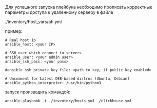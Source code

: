 Для успешного запуска плейбука необходимо прописать корректные параметры доступа к удаленному серверу в файле

./inventory/host_vars/ah.yml

пример:

```
# Real host ip
ansible_host: <your IP>

# SSH user which connect to servers
ansible_user: <your admin user>
ansible_ssh_pass: <your pass>

#ansible_ssh_private_key_file: <path to key, if public key enabled>

# Uncomment for Latest DEB-based distros (Ubuntu, Debian)
ansible_python_interpreter: /usr/bin/python3
```

запуск производить командой:

```
ansible-playbook -i ./inventory/hosts.yml ./clickhouse.yml
```